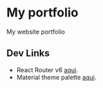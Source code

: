# My portfolio
My website portfolio

## Dev Links

- React Router v6 [aqui](https://reactrouter.com/docs/en/v6/getting-started/overview).
- Material theme palette [aqui](https://material-theme.com/docs/reference/color-palette).
